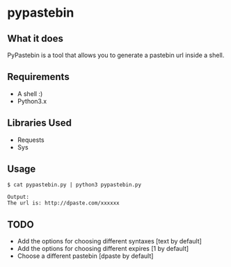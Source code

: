 # pypastebin


What it does
------
PyPastebin is a tool that allows you to generate a pastebin url inside a shell.

Requirements
-----
* A shell :)
* Python3.x

Libraries Used
-----
* Requests
* Sys

Usage
-----
```
$ cat pypastebin.py | python3 pypastebin.py

Output:
The url is: http://dpaste.com/xxxxxx
```

TODO
-----

* Add the options for choosing different syntaxes [text by default]
* Add the options for choosing different expires [1 by default]
* Choose a different pastebin [dpaste by default]
